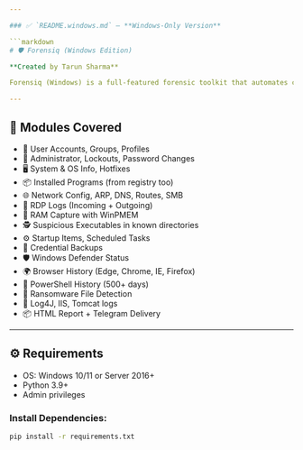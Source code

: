 ```yaml
---

### ✅ `README.windows.md` — **Windows-Only Version**

```markdown
# 🛡️ Forensiq (Windows Edition)

**Created by Tarun Sharma**

Forensiq (Windows) is a full-featured forensic toolkit that automates collection of critical forensic artifacts from a target Windows system. It includes deep system introspection, browser analysis, registry forensics, and real-time activity monitoring.

---
```


## 🧩 Modules Covered

- 👤 User Accounts, Groups, Profiles
- 🔐 Administrator, Lockouts, Password Changes
- 🖥️ System & OS Info, Hotfixes
- 📦 Installed Programs (from registry too)
- 🌐 Network Config, ARP, DNS, Routes, SMB
- 🔐 RDP Logs (Incoming + Outgoing)
- 🧠 RAM Capture with WinPMEM
- 🕵️ Suspicious Executables in known directories
- ⚙️ Startup Items, Scheduled Tasks
- 🔐 Credential Backups
- 🛡️ Windows Defender Status
- 🌍 Browser History (Edge, Chrome, IE, Firefox)
- 🧬 PowerShell History (500+ days)
- 🧯 Ransomware File Detection
- 📁 Log4J, IIS, Tomcat logs
- 📦 HTML Report + Telegram Delivery

---

## ⚙️ Requirements

- OS: Windows 10/11 or Server 2016+
- Python 3.9+
- Admin privileges

### Install Dependencies:

```bash
pip install -r requirements.txt
```
